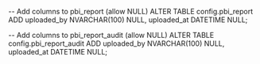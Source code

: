 -- Add columns to pbi_report (allow NULL)
ALTER TABLE config.pbi_report
ADD uploaded_by NVARCHAR(100) NULL,
    uploaded_at DATETIME NULL;

-- Add columns to pbi_report_audit (allow NULL)
ALTER TABLE config.pbi_report_audit
ADD uploaded_by NVARCHAR(100) NULL,
    uploaded_at DATETIME NULL;
